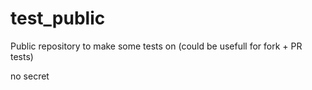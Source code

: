 # test_public
Public repository to make some tests on (could be usefull for fork + PR tests)

no secret
